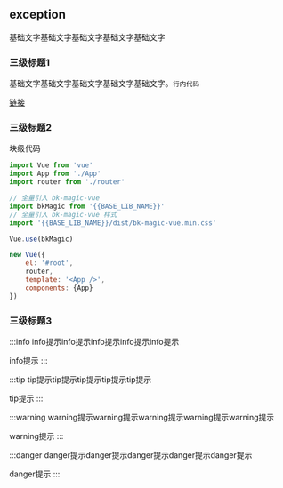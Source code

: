 ## exception

基础文字基础文字基础文字基础文字基础文字

### 三级标题1

基础文字基础文字基础文字基础文字基础文字。`行内代码`

[链接](/help/intro)

### 三级标题2

块级代码

```js
import Vue from 'vue'
import App from './App'
import router from './router'

// 全量引入 bk-magic-vue
import bkMagic from '{{BASE_LIB_NAME}}'
// 全量引入 bk-magic-vue 样式
import '{{BASE_LIB_NAME}}/dist/bk-magic-vue.min.css'

Vue.use(bkMagic)

new Vue({
    el: '#root',
    router,
    template: '<App />',
    components: {App}
})
```

### 三级标题3

:::info
info提示info提示info提示info提示info提示

info提示
:::

:::tip
tip提示tip提示tip提示tip提示tip提示

tip提示
:::

:::warning
warning提示warning提示warning提示warning提示warning提示

warning提示
:::

:::danger
danger提示danger提示danger提示danger提示danger提示

danger提示
:::


